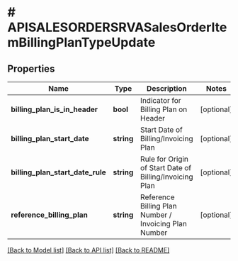 # # APISALESORDERSRVASalesOrderItemBillingPlanTypeUpdate

## Properties

Name | Type | Description | Notes
------------ | ------------- | ------------- | -------------
**billing_plan_is_in_header** | **bool** | Indicator for Billing Plan on Header | [optional]
**billing_plan_start_date** | **string** | Start Date of Billing/Invoicing Plan | [optional]
**billing_plan_start_date_rule** | **string** | Rule for Origin of Start Date of Billing/Invoicing Plan | [optional]
**reference_billing_plan** | **string** | Reference Billing Plan Number / Invoicing Plan Number | [optional]

[[Back to Model list]](../../README.md#models) [[Back to API list]](../../README.md#endpoints) [[Back to README]](../../README.md)
